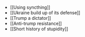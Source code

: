 - [[Using syncthing]]
- [[Ukraine build up of its defense]]
- [[Trump a dictator]]
- [[Anti-trump resistance]]
- [[Short history of stupidity]]